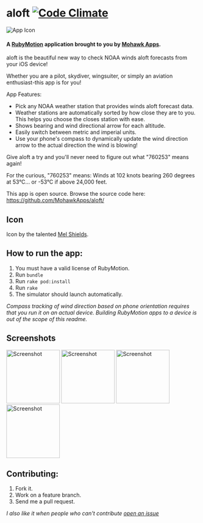 # aloft [![Code Climate](https://codeclimate.com/github/MohawkApps/aloft.png)](https://codeclimate.com/github/MohawkApps/aloft)
![App Icon](https://raw.github.com/MohawkApps/aloft/master/resources/Icon-120.png)

#### A [RubyMotion](http://www.rubymotion.com/) application brought to you by [Mohawk Apps](http://www.mohawkapps.com/).

aloft is the beautiful new way to check NOAA winds aloft forecasts from your iOS device! 

Whether you are a pilot, skydiver, wingsuiter, or simply an aviation enthusiast-this app is for you! 

App Features: 

* Pick any NOAA weather station that provides winds aloft forecast data. 
* Weather stations are automatically sorted by how close they are to you. This helps you choose the closes station with ease. 
* Shows bearing and wind directional arrow for each altitude. 
* Easily switch between metric and imperial units. 
* Use your phone's compass to dynamically update the wind direction arrow to the actual direction the wind is blowing! 

Give aloft a try and you'll never need to figure out what "760253" means again! 

For the curious, "760253" means: Winds at 102 knots bearing 260 degrees at 53°C... or -53°C if above 24,000 feet. 

This app is open source. Browse the source code here: https://github.com/MohawkApps/aloft/

## Icon

Icon by the talented [Mel Shields](http://dribbble.com/shieldsma91).

## How to run the app:

1. You must have a valid license of RubyMotion.
2. Run `bundle`
3. Run `rake pod:install`
4. Run `rake`
5. The simulator should launch automatically.

*Compass tracking of wind direction based on phone orientation requires that you run it on an actual device. Building RubyMotion apps to a device is out of  the scope of this readme.*

## Screenshots

<a href="https://raw.github.com/MohawkApps/aloft/master/_marketing/screenshots/1.0.0/iPhone4/1.png"><img src="https://raw.github.com/MohawkApps/aloft/master/_marketing/screenshots/1.0.0/iPhone4/1.png" alt="Screenshot" width="140" /></a> <a href="https://raw.github.com/MohawkApps/aloft/master/_marketing/screenshots/1.0.0/iPhone4/2.png"><img src="https://raw.github.com/MohawkApps/aloft/master/_marketing/screenshots/1.0.0/iPhone4/2.png" alt="Screenshot" width="140" /></a> <a href="https://raw.github.com/MohawkApps/aloft/master/_marketing/screenshots/1.0.0/iPhone4/3.png"><img src="https://raw.github.com/MohawkApps/aloft/master/_marketing/screenshots/1.0.0/iPhone4/3.png" alt="Screenshot" width="140" /></a> <a href="https://raw.github.com/MohawkApps/aloft/master/_marketing/screenshots/1.0.0/iPhone4/4.png"><img src="https://raw.github.com/MohawkApps/aloft/master/_marketing/screenshots/1.0.0/iPhone4/4.png" alt="Screenshot" width="140"  /></a>

## Contributing:

1. Fork it.
2. Work on a feature branch.
3. Send me a pull request.

*I also like it when people who can't contribute [open an issue](https://github.com/MohawkApps/aloft/issues)*
